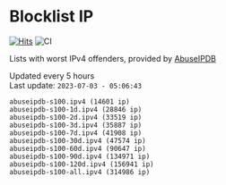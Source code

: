 # Blocklist IP

[![Hits](https://hits.seeyoufarm.com/api/count/incr/badge.svg?url=https%3A%2F%2Fgithub.com%2Fborestad%2Fblocklist-ip%2F&count_bg=%2379C83D&title_bg=%23555555&icon=&icon_color=%23E7E7E7&title=hits&edge_flat=false)](https://hits.seeyoufarm.com)  ![CI](https://img.shields.io/github/workflow/status/borestad/blocklist-ip/CI?style=flat-square)

Lists with worst IPv4 offenders, provided by [AbuseIPDB](https://www.abuseipdb.com/)

<!-- FOOTER-PLACEHOLDER -->
Updated every 5 hours<br>
Last update: `2023-07-03 - 05:06:43`
```
abuseipdb-s100.ipv4 (14601 ip)
abuseipdb-s100-1d.ipv4 (28846 ip)
abuseipdb-s100-2d.ipv4 (33519 ip)
abuseipdb-s100-3d.ipv4 (35887 ip)
abuseipdb-s100-7d.ipv4 (41908 ip)
abuseipdb-s100-30d.ipv4 (47574 ip)
abuseipdb-s100-60d.ipv4 (90647 ip)
abuseipdb-s100-90d.ipv4 (134971 ip)
abuseipdb-s100-120d.ipv4 (156941 ip)
abuseipdb-s100-all.ipv4 (314986 ip)
```
